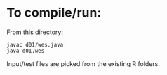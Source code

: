 # To compile/run:

From this directory:

```
javac d01/wes.java
java d01.wes
```

Input/test files are picked from the existing R folders.
